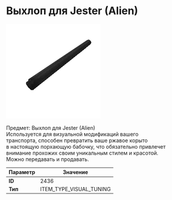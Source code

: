 # Выхлоп для Jester (Alien)

![Item Image](../img/2436.webp?raw=true)

Предмет: Выхлоп для Jester (Alien)<br>Используется для визуальной модификаций вашего<br>транспорта, способен превратить ваше ржавое корыто<br>в настоящую порхающую бабочку, что обязательно привлечет<br>внимание прохожих своим уникальным стилем и красотой.<br>Можно передавать и продавать.


| Параметр | Значение |
|----------|----------|
| **ID** | 2436 |
| **Тип** | ITEM_TYPE_VISUAL_TUNING |


